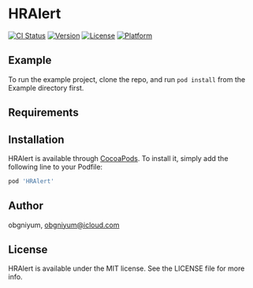 # HRAlert

[![CI Status](http://img.shields.io/travis/obgniyum/HRAlert.svg?style=flat)](https://travis-ci.org/obgniyum/HRAlert)
[![Version](https://img.shields.io/cocoapods/v/HRAlert.svg?style=flat)](http://cocoapods.org/pods/HRAlert)
[![License](https://img.shields.io/cocoapods/l/HRAlert.svg?style=flat)](http://cocoapods.org/pods/HRAlert)
[![Platform](https://img.shields.io/cocoapods/p/HRAlert.svg?style=flat)](http://cocoapods.org/pods/HRAlert)

## Example

To run the example project, clone the repo, and run `pod install` from the Example directory first.

## Requirements

## Installation

HRAlert is available through [CocoaPods](http://cocoapods.org). To install
it, simply add the following line to your Podfile:

```ruby
pod 'HRAlert'
```

## Author

obgniyum, obgniyum@icloud.com

## License

HRAlert is available under the MIT license. See the LICENSE file for more info.
